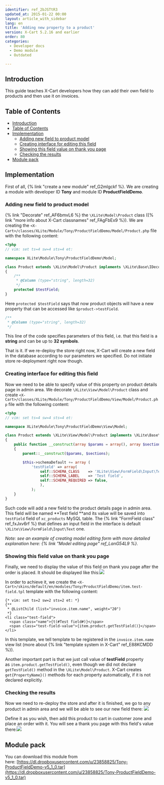 ```yaml
---
identifier: ref_2bJSTtR3
updated_at: 2015-01-22 00:00
layout: article_with_sidebar
lang: en
title: 'Adding new property to a product'
version: X-Cart 5.2.16 and earlier
order: 80
categories:
  - Developer docs
  - Demo module
  - Outdated

---
```



## Introduction

This guide teaches X-Cart developers how they can add their own field to products and then use it on invoices.

## Table of Contents

*   [Introduction](#introduction)
*   [Table of Contents](#table-of-contents)
*   [Implementation](#implementation)
    *   [Adding new field to product model](#adding-new-field-to-product-model)
    *   [Creating interface for editing this field](#creating-interface-for-editing-this-field)
    *   [Showing this field value on thank you page](#showing-this-field-value-on-thank-you-page)
    *   [Checking the results](#checking-the-results)
*   [Module pack](#module-pack)

## Implementation

First of all, {% link "create a new module" ref_G2mlgckf %}. We are creating a module with developer ID **Tony** and module ID **ProductFieldDemo**.

### Adding new field to product model

{% link "Decorate" ref_AF6bmvL6 %} the `\XLite\Model\Product` class ({% link "more info about X-Cart classnames" ref_FAgFbEx9 %}). We are creating the `<X-Cart>/classes/XLite/Module/Tony/ProductFieldDemo/Model/Product.php` file with the following content: 

```php
<?php
// vim: set ts=4 sw=4 sts=4 et:

namespace XLite\Module\Tony\ProductFieldDemo\Model;

class Product extends \XLite\Model\Product implements \XLite\Base\IDecorator
{
	/**
	 * @Column (type="string", length=32)
	 */
	protected $testField;
}
```

Here `protected $testField` says that now product objects will have a new property that can be accessed like `$product->testField`. 

```php
/**
 * @Column (type="string", length=32)
 */
```

This line of the code specifies parameters of this field, i.e. that this field is a **string** and can be up to **32 symbols**.

That is it. If we re-deploy the store right now, X-Cart will create a new field in the database according to our parameters we specified. Do not initiate store re-deployment right now though.

### Creating interface for editing this field

Now we need to be able to specify value of this property on product details page in admin area. We decorate `\XLite\View\Model\Product` class and create
`<X-Cart>/classes/XLite/Module/Tony/ProductFieldDemo/View/Model/Product.php` file with the following content: 

```php
<?php
// vim: set ts=4 sw=4 sts=4 et:

namespace XLite\Module\Tony\ProductFieldDemo\View\Model;

class Product extends \XLite\View\Model\Product implements \XLite\Base\IDecorator
{
	public function __construct(array $params = array(), array $sections = array())
    {
        parent::__construct($params, $sections);

        $this->schemaDefault += array (
        	'testField' => array(
            	self::SCHEMA_CLASS    => 'XLite\View\FormField\Input\Text',
            	self::SCHEMA_LABEL    => 'Test field',
            	self::SCHEMA_REQUIRED => false,
            	),
        	);
    }
}
```

Such code will add a new field to the product details page in admin area. This field will be named **Test field **and its value will be saved into `testField` field of `xc_products` MySQL table. The {% link "FormField class" ref_fxJxv6rf %} that defines an input field in the interface is default `\XLite\View\FormField\Input\Text` one.

_Note: see an example of creating model editing form with more detailed explanation here: {% link "Model editing page" ref_LanG54L9 %}._

### Showing this field value on thank you page

Finally, we need to display the value of this field on thank you page after the order is placed. It should be displayed like this:![]({{site.baseurl}}/attachments/8225149/8356106.png)

In order to achieve it, we create the `<X-Cart>/skins/default/en/modules/Tony/ProductFieldDemo/item.test-field.tpl` template with the following content: 

```
{* vim: set ts=2 sw=2 sts=2 et: *}
{**
 * @ListChild (list="invoice.item.name", weight="20")
 *}
<li class="test-field">
  <span class="name">{t(#Test field#)}</span>
  <span class="test-field-value">{item.product.getTestField()}</span>
</li>
```

In this template, we tell template to be registered in the `invoice.item.name` view list (more about {% link "template system in X-Cart" ref_E88KCMDD %}).

Another important part is that we just call value of **testField** property as `item.product.getTestField()`, even though we did not declare `getTestField()` method in the `\XLite\Model\Product`. X-Cart creates `get{PropertyName}()` methods for each property automatically, if it is not declared explicitly.

### Checking the results

Now we need to re-deploy the store and after it is finished, we go to any product in admin area and we will be able to see our new field there: ![]({{site.baseurl}}/attachments/8225149/8356107.png)

Define it as you wish, then add this product to cart in customer zone and place an order with it. You will see a thank you page with this field's value there:![]({{site.baseurl}}/attachments/8225149/8356108.png)

## Module pack

You can download this module from here: [https://dl.dropboxusercontent.com/u/23858825/Tony-ProductFieldDemo-v5_1_0.tar](https://dl.dropboxusercontent.com/u/23858825/Tony-ProductFieldDemo-v5_1_0.tar)

